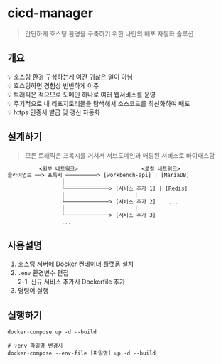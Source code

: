 # cicd-manager
> 간단하게 호스팅 환경을 구축하기 위한 나만의 배포 자동화 솔루션

## 개요
💡 호스팅 환경 구성하는게 여간 귀찮은 일이 아님 <br>
💡 호스팅하면 경험상 빈번하게 이주<br>
💡 트래픽은 적으므로 도메인 하나로 여러 웹서비스를 운영<br>
💡 주기적으로 내 리포지토리들을 탐색해서 소스코드를 최신화하여 배포<br> 
💡 https 인증서 발급 및 갱신 자동화 <br>

## 설계하기
> 모든 트래픽은 프록시를 거쳐서 서브도메인과 매핑된 서비스로 바이패스함
```txt
          <외부 네트워크>                    <로컬 네트워크>
클라이언트 ──> 프록시 ──────────> [workbench-api] | [MariaDB]
                 │                                
                 └──────────────> [서비스 추가 1] | [Redis]
                 │                      │             
                 └──────────────> [서비스 추가 2]    ...
                 │                      │                   
                 └──────────────> [서비스 추가 3]
                 ...
```

## 사용설명
1. 호스팅 서버에 Docker 컨테이너 플랫폼 설치
2. `.env` 환경변수 편집 <br>
2-1. 신규 서비스 추가시 Dockerfile 추가
3. 명령어 실행


## 실행하기
```
docker-compose up -d --build

# 💡env 파일명 변경시
docker-compose --env-file [파일명] up -d --build
```